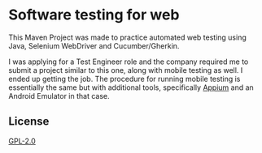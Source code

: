 # Software testing for web

This Maven Project was made to practice automated web testing using Java, Selenium WebDriver and Cucumber/Gherkin.

I was applying for a Test Engineer role and the company required me to submit a project similar to this one, along with mobile testing as well. I ended up getting the job.
The procedure for running mobile testing is essentially the same but with additional tools, specifically [Appium](https://github.com/appium/appium) and an Android Emulator in that case.

## License
[GPL-2.0](https://www.gnu.org/licenses/old-licenses/lgpl-2.0.html)
